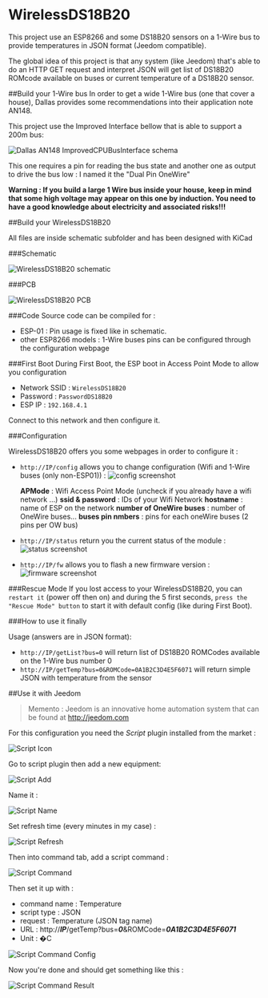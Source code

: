 # WirelessDS18B20
This project use an ESP8266 and some DS18B20 sensors on a 1-Wire bus to provide temperatures in JSON format (Jeedom compatible).

The global idea of this project is that any system (like Jeedom) that's able to do an HTTP GET request and interpret JSON will get list of DS18B20 ROMcode available on buses or current temperature of a DS18B20 sensor.

##Build your 1-Wire bus
In order to get a wide 1-Wire bus (one that cover a house), Dallas provides some recommendations into their application note AN148.

This project use the Improved Interface bellow that is able to support a 200m bus: 

![Dallas AN148 ImprovedCPUBusInterface schema](https://raw.github.com/J6B/Jeedom-ESP8266-Wireless-DS18B20/master/img/AN148-ImprovedCPUBusInterface.jpg)

This one requires a pin for reading the bus state and another one as output to drive the bus low : I named it the "Dual Pin OneWire"

**Warning : If you build a large 1 Wire bus inside your house, keep in mind that some high voltage may appear on this one by induction. You need to have a good knowledge about electricity and associated risks!!!**

##Build your WirelessDS18B20

All files are inside schematic subfolder and has been designed with KiCad

###Schematic

![WirelessDS18B20 schematic](https://raw.github.com/J6B/Jeedom-ESP8266-Wireless-DS18B20/master/img/schematic.png)

###PCB

![WirelessDS18B20 PCB](https://raw.github.com/J6B/Jeedom-ESP8266-Wireless-DS18B20/master/img/pcb.png)

###Code
Source code can be compiled for :

 - ESP-01 : Pin usage is fixed like in schematic.
 - other ESP8266 models : 1-Wire buses pins can be configured through the configuration webpage

###First Boot
During First Boot, the ESP boot in Access Point Mode to allow you configuration

 - Network SSID : `WirelessDS18B20`
 - Password : `PasswordDS18B20`
 - ESP IP : `192.168.4.1`

Connect to this network and then configure it.

###Configuration

WirelessDS18B20 offers you some webpages in order to configure it : 

 - `http://IP/config` allows you to change configuration (Wifi and 1-Wire buses (only non-ESP01)) : ![config screenshot](https://raw.github.com/J6B/Jeedom-ESP8266-Wireless-DS18B20/master/img/config.png)

	 **APMode** : Wifi Access Point Mode (uncheck if you already have a wifi network ...)
	 **ssid & password** : IDs of your Wifi Network
	 **hostname** : name of ESP on the network
	 **number of OneWire buses** : number of OneWire buses...
	 **buses pin nmbers** : pins for each oneWire buses (2 pins per OW bus)


 - `http://IP/status` return you the current status of the module : ![status screenshot](https://raw.github.com/J6B/Jeedom-ESP8266-Wireless-DS18B20/master/img/status.png)


 - `http://IP/fw` allows you to flash a new firmware version : ![firmware screenshot](https://raw.github.com/J6B/Jeedom-ESP8266-Wireless-DS18B20/master/img/firmware.png)

###Rescue Mode
If you lost access to your WirelessDS18B20, you can `restart it` (power off then on) and during the 5 first seconds, `press the "Rescue Mode" button` to start it with default config (like during First Boot).

###How to use it finally

Usage (answers are in JSON format): 

 - `http://IP/getList?bus=0` will return list of DS18B20 ROMCodes available on the 1-Wire bus number 0
 - `http://IP/getTemp?bus=0&ROMCode=0A1B2C3D4E5F6071` will return simple JSON with temperature from the sensor


##Use it with Jeedom

> Memento : Jeedom is an innovative home automation system that can be found at http://jeedom.com

For this configuration you need the *Script* plugin installed from the market : 

![Script Icon](https://raw.github.com/J6B/Jeedom-ESP8266-Wireless-DS18B20/master/img/JeedomScriptIcon.png)

Go to script plugin then add a new equipment: 

![Script Add](https://raw.github.com/J6B/Jeedom-ESP8266-Wireless-DS18B20/master/img/JeedomScriptAdd.png)

Name it : 

![Script Name](https://raw.github.com/J6B/Jeedom-ESP8266-Wireless-DS18B20/master/img/JeedomScriptName.png)

Set refresh time (every minutes in my case) : 

![Script Refresh](https://raw.github.com/J6B/Jeedom-ESP8266-Wireless-DS18B20/master/img/JeedomScriptRefresh.png)

Then into command tab, add a script command : 

![Script Command](https://raw.github.com/J6B/Jeedom-ESP8266-Wireless-DS18B20/master/img/JeedomScriptAddCmd.png)

Then set it up with : 

 - command name : Temperature
 - script type : JSON
 - request : Temperature (JSON tag name)
 - URL : http://***IP***/getTemp?bus=***0***&ROMCode=***0A1B2C3D4E5F6071*** 
 - Unit : �C

![Script Command Config](https://raw.github.com/J6B/Jeedom-ESP8266-Wireless-DS18B20/master/img/JeedomScriptCmdConfig.png)

Now you're done and should get something like this : 

![Script Command Result](https://raw.github.com/J6B/Jeedom-ESP8266-Wireless-DS18B20/master/img/JeedomScriptResult.png)